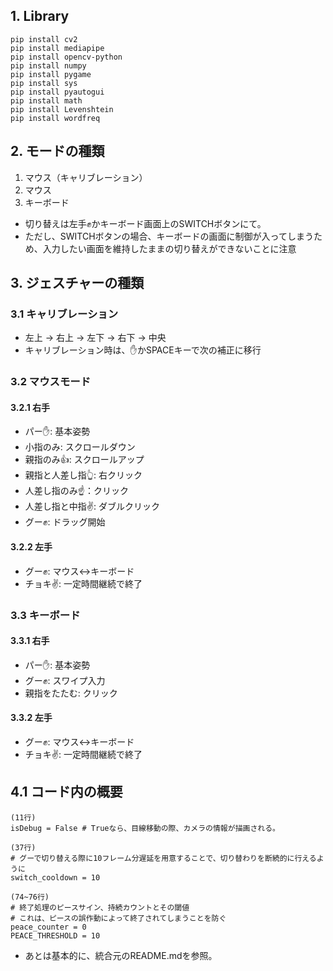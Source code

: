 ## 1. Library
~~~bash!
pip install cv2
pip install mediapipe
pip install opencv-python
pip install numpy
pip install pygame
pip install sys
pip install pyautogui
pip install math
pip install Levenshtein
pip install wordfreq
~~~

## 2. モードの種類
1. マウス（キャリブレーション）
2. マウス
3. キーボード
* 切り替えは左手✊かキーボード画面上のSWITCHボタンにて。
* ただし、SWITCHボタンの場合、キーボードの画面に制御が入ってしまうため、入力したい画面を維持したままの切り替えができないことに注意

## 3. ジェスチャーの種類
### 3.1 キャリブレーション
* 左上 -> 右上 -> 左下 -> 右下 -> 中央
* キャリブレーション時は、✋かSPACEキーで次の補正に移行

### 3.2 マウスモード
#### 3.2.1 右手
* パー✋: 基本姿勢
* 小指のみ: スクロールダウン
* 親指のみ👍: スクロールアップ
* 親指と人差し指👆: 右クリック
* 人差し指のみ☝️：クリック
* 人差し指と中指✌️: ダブルクリック
* グー✊: ドラッグ開始
#### 3.2.2 左手
* グー✊: マウス↔️キーボード
* チョキ✌️: 一定時間継続で終了

### 3.3 キーボード
#### 3.3.1 右手
* パー✋: 基本姿勢
* グー✊: スワイプ入力
* 親指をたたむ: クリック
#### 3.3.2 左手
* グー✊: マウス↔️キーボード
* チョキ✌️: 一定時間継続で終了

## 4.1 コード内の概要
~~~bash!
(11行)
isDebug = False # Trueなら、目線移動の際、カメラの情報が描画される。
~~~
~~~bash!
(37行)
# グーで切り替える際に10フレーム分遅延を用意することで、切り替わりを断続的に行えるように
switch_cooldown = 10 
~~~
~~~bash!
(74~76行)
# 終了処理のピースサイン、持続カウントとその閾値
# これは、ピースの誤作動によって終了されてしまうことを防ぐ
peace_counter = 0
PEACE_THRESHOLD = 10
~~~
* あとは基本的に、統合元のREADME.mdを参照。
